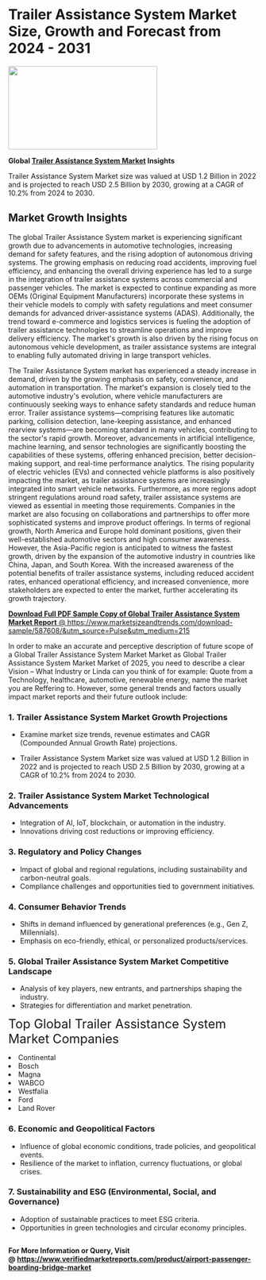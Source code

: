 <H1>Trailer Assistance System Market Size, Growth and Forecast from 2024 - 2031</H1><img class="aligncenter size-medium wp-image-584254" src="https://thirdeyenews.in/wp-content/uploads/2024/09/Global-Market-Research-300x168.jpeg" alt="" width="300" height="168" /><p><strong>Global&nbsp;<a href="https://www.marketsizeandtrends.com/download-sample/587608/&amp;utm_source=Pulse&amp;utm_medium=215">Trailer Assistance System Market</a> Insights</strong></p><p>Trailer Assistance System Market size was valued at USD 1.2 Billion in 2022 and is projected to reach USD 2.5 Billion by 2030, growing at a CAGR of 10.2% from 2024 to 2030.</p><p><h2>Market Growth Insights</h2> <p>The global Trailer Assistance System market is experiencing significant growth due to advancements in automotive technologies, increasing demand for safety features, and the rising adoption of autonomous driving systems. The growing emphasis on reducing road accidents, improving fuel efficiency, and enhancing the overall driving experience has led to a surge in the integration of trailer assistance systems across commercial and passenger vehicles. The market is expected to continue expanding as more OEMs (Original Equipment Manufacturers) incorporate these systems in their vehicle models to comply with safety regulations and meet consumer demands for advanced driver-assistance systems (ADAS). Additionally, the trend toward e-commerce and logistics services is fueling the adoption of trailer assistance technologies to streamline operations and improve delivery efficiency. The market's growth is also driven by the rising focus on autonomous vehicle development, as trailer assistance systems are integral to enabling fully automated driving in large transport vehicles.</p> <p><a href="#"></a></p> <p>The Trailer Assistance System market has experienced a steady increase in demand, driven by the growing emphasis on safety, convenience, and automation in transportation. The market's expansion is closely tied to the automotive industry's evolution, where vehicle manufacturers are continuously seeking ways to enhance safety standards and reduce human error. Trailer assistance systems—comprising features like automatic parking, collision detection, lane-keeping assistance, and enhanced rearview systems—are becoming standard in many vehicles, contributing to the sector's rapid growth. Moreover, advancements in artificial intelligence, machine learning, and sensor technologies are significantly boosting the capabilities of these systems, offering enhanced precision, better decision-making support, and real-time performance analytics. The rising popularity of electric vehicles (EVs) and connected vehicle platforms is also positively impacting the market, as trailer assistance systems are increasingly integrated into smart vehicle networks. Furthermore, as more regions adopt stringent regulations around road safety, trailer assistance systems are viewed as essential in meeting those requirements. Companies in the market are also focusing on collaborations and partnerships to offer more sophisticated systems and improve product offerings. In terms of regional growth, North America and Europe hold dominant positions, given their well-established automotive sectors and high consumer awareness. However, the Asia-Pacific region is anticipated to witness the fastest growth, driven by the expansion of the automotive industry in countries like China, Japan, and South Korea. With the increased awareness of the potential benefits of trailer assistance systems, including reduced accident rates, enhanced operational efficiency, and increased convenience, more stakeholders are expected to enter the market, further accelerating its growth trajectory.</p> <p><a href="#"></p><p><span class=""><strong>Download Full PDF Sample Copy of Global Trailer Assistance System Market Report</strong> @ <a href="https://www.marketsizeandtrends.com/download-sample/587608/&amp;utm_source=Pulse&amp;utm_medium=215" target="_blank">https://www.marketsizeandtrends.com/download-sample/587608/&amp;utm_source=Pulse&amp;utm_medium=215</a></span></p><p>In order to make an accurate and perceptive description of future scope of a Global&nbsp;Trailer Assistance System Market Market as Global&nbsp;Trailer Assistance System Market Market of 2025, you need to describe a clear Vision &ndash; What Industry or Linda can you think of for example: Quote from a Technology, healthcare, automotive, renewable energy, name the market you are Reffering to. However, some general trends and factors usually impact market reports and their future outlook include:</p><h3>1.&nbsp;<strong>Trailer Assistance System Market Growth Projections</strong></h3><ul><li>Examine market size trends, revenue estimates and CAGR (Compounded Annual Growth Rate) projections.</li><li><p>Trailer Assistance System Market size was valued at USD 1.2 Billion in 2022 and is projected to reach USD 2.5 Billion by 2030, growing at a CAGR of 10.2% from 2024 to 2030.</p></li></ul><h3>2.&nbsp;<strong>Trailer Assistance System Market Technological Advancements</strong></h3><ul><li>Integration of AI, IoT, blockchain, or automation in the industry.</li><li>Innovations driving cost reductions or improving efficiency.</li></ul><h3>3.&nbsp;<strong>Regulatory and Policy Changes</strong></h3><ul><li>Impact of global and regional regulations, including sustainability and carbon-neutral goals.</li><li>Compliance challenges and opportunities tied to government initiatives.</li></ul><h3>4.&nbsp;<strong>Consumer Behavior Trends</strong></h3><ul><li>Shifts in demand influenced by generational preferences (e.g., Gen Z, Millennials).</li><li>Emphasis on eco-friendly, ethical, or personalized products/services.</li></ul><h3>5.&nbsp;<strong>Global Trailer Assistance System Market Competitive Landscape</strong></h3><ul><li>Analysis of key players, new entrants, and partnerships shaping the industry.</li><li>Strategies for differentiation and market penetration.</li></ul><p data-pm-slice="1 1 []"><span style="color: inherit; font-family: inherit; font-size: 25px;">Top Global Trailer Assistance System Market Companies</span></p><div class="" data-test-id=""><p><li>Continental</li><li> Bosch</li><li> Magna</li><li> WABCO</li><li> Westfalia</li><li> Ford</li><li> Land Rover</li></p></div><h3>6.&nbsp;<strong>Economic and Geopolitical Factors</strong></h3><ul><li>Influence of global economic conditions, trade policies, and geopolitical events.</li><li>Resilience of the market to inflation, currency fluctuations, or global crises.</li></ul><h3>7.&nbsp;<strong>Sustainability and ESG (Environmental, Social, and Governance)</strong></h3><ul><li>Adoption of sustainable practices to meet ESG criteria.</li><li>Opportunities in green technologies and circular economy principles.</li></ul><h2><strong style="font-size: 14px;">For More Information or Query, Visit @&nbsp;</strong><a style="background-color: #ffffff; font-size: 14px;" href="https://www.marketsizeandtrends.com/report/trailer-assistance-system-market/" target="_blank">https://www.verifiedmarketreports.com/product/airport-passenger-boarding-bridge-market</a></h2>
